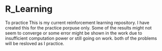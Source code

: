 # R_Learning
To practice
This is my current reinforcement learning repository. I have created this for the practice porpuse only.
Some of the results might not seem to converge or some error might be shown in the work due to insufficient computation power or still going on work. both of the problems will be resloved as I practice. 
